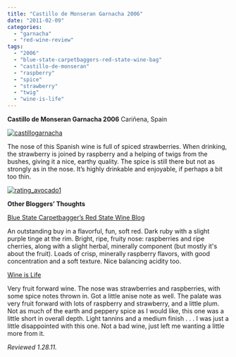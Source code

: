 ```yaml
---
title: "Castillo de Monseran Garnacha 2006"
date: "2011-02-09"
categories: 
  - "garnacha"
  - "red-wine-review"
tags: 
  - "2006"
  - "blue-state-carpetbaggers-red-state-wine-bag"
  - "castillo-de-monseran"
  - "raspberry"
  - "spice"
  - "strawberry"
  - "twig"
  - "wine-is-life"
---
```


**Castillo de Monseran Garnacha 2006** Cariñena, Spain

[![](http://s3.amazonaws.com/thegourmez-wpmedia/2011/01/castillogarnacha.jpg "castillogarnacha")](http://s3.amazonaws.com/thegourmez-wpmedia/2011/01/castillogarnacha.jpg)

The nose of this Spanish wine is full of spiced strawberries. When drinking, the strawberry is joined by raspberry and a helping of twigs from the bushes, giving it a nice, earthy quality. The spice is still there but not as strongly as in the nose. It’s highly drinkable and enjoyable, if perhaps a bit too thin.

[![](http://s3.amazonaws.com/thegourmez-wpmedia/2009/02/rating_avocado1.gif "rating_avocado1")](http://s3.amazonaws.com/thegourmez-wpmedia/2009/02/rating_avocado1.gif)

**Other Bloggers’ Thoughts**

[Blue State Carpetbagger’s Red State Wine Blog](http://bighousewine.blogspot.com/2008/09/2006-castillo-de-monseran-garnacha.html)

An outstanding buy in a flavorful, fun, soft red. Dark ruby with a slight purple tinge at the rim. Bright, ripe, fruity nose: raspberries and ripe cherries, along with a slight herbal, minerally component (but mostly it's about the fruit). Loads of crisp, minerally raspberry flavors, with good concentration and a soft texture. Nice balancing acidity too.

[Wine is Life](http://baldwinegeek.blogspot.com/2009/11/castillo-de-monseran-garnacha-2007.html)

Very fruit forward wine. The nose was strawberries and raspberries, with some spice notes thrown in. Got a little anise note as well. The palate was very fruit forward with lots of raspberry and strawberry, and a little plum. Not as much of the earth and peppery spice as I would like, this one was a little short in overall depth. Light tannins and a medium finish . . . I was just a little disappointed with this one. Not a bad wine, just left me wanting a little more from it.

_Reviewed 1.28.11._
